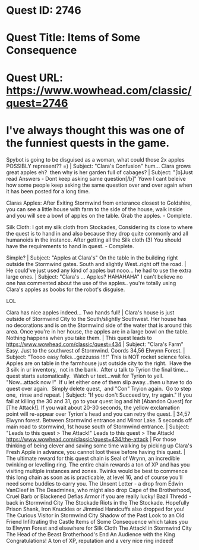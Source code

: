 # Quest ID: 2746
# Quest Title: Items of Some Consequence
# Quest URL: https://www.wowhead.com/classic/quest=2746
# I've always thought this was one of the funniest quests in the game.

Spybot is going to be disguised as a woman, what could those 2x apples POSSIBLY represent?? =) | Subject: "Clara's Confusion"
hum... Clara grows great apples eh?  then why is her garden full of cabages? | Subject: "[b]Just read Answers - Dont keep asking same question[/b]"
*Yawn* I cant beleive how some people keep asking the same question over and over again when it has been posted for a long time.

Claras Apples: After Exiting Stormwind from enterance closest to Goldshire,  you can see a little house with farm to the side of the house, walk inside and you will see a bowl of apples on the table. Grab the apples. - Complete.

Silk Cloth: I got my silk cloth from Stockades, Considering its close to where the quest is to hand in and also because they drop quite commonly and all humanoids in the instance. After getting all the Silk cloth (3) You should have the requirements to hand in quest. - Complete.

Simple? | Subject: "Apples at Clara's"
On the table in the building right outside the Stormwind gates. South and slightly West..right off the road. | He could've just used any kind of apples but nooo... he had to use the extra large ones. | Subject: "Clara's ... Apples? HAHAHAHA"
I can't believe no one has commented about the use of the apples.. you're totally using Clara's apples as boobs for the robot's disguise.

LOL

Clara has nice apples indeed... Two hands full! | Clara's house is just outside of Stormwind City to the South/slightly Southwest. Her house has no decorations and is on the Stormwind side of the water that is around this area. Once you're in her house, the apples are in a large bowl on the table. Nothing happens when you take them. | This quest leads to https://www.wowhead.com/classic/quest=434 | Subject: "Clara's Farm"
Easy. Just to the southwest of Stormwind. Coords 34,56 Elwynn Forest. | Subject: "Toooo easy folks...gezzusss !!!!"
This is NOT rocket science folks.  Apples are on table in the farmhouse just outside city to the right.  Have the 3 silk in ur inventory,  not in the bank.  After u talk to Tyrion the final time... quest starts automatically.  Watch ur text...wait for Tyrion to yell. "Now...attack now !"  If u let either one of them slip away...then u have to do quest over again.  Simply delete quest,  and "Con" Tryion again.  Go to step one,  rinse and repeat. | Subject: "If you don't Succeed try, try again."
If you fail at killing the 30 and 31, go to your quest log and hit [Abandon Quest] for [The Attack!]. If you wait about 20-30 seconds, the yellow exclamation point will re-appear over Tyrion's head and you can retry the quest. | 34,57 Elwynn forest. Between Stormwind entrance and Mirror Lake. 5 seconds off main road to stormwind, 1st house south of Stormwind entrance. | Subject: "Leads to this quest > The Attack!"
Leads to this quest > The Attack! https://www.wowhead.com/classic/quest=434/the-attack | For those thinking of being clever and saving some time walking by picking up  Clara's Fresh Apple in advance, you cannot loot these before having this quest. | The ultimate reward for this quest chain is  Seal of Wrynn, an incredible twinking or levelling ring. The entire chain rewards a ton of XP and has you visiting multiple instances and zones. Twinks would be best to commence this long chain as soon as is practicable, at level 16, and of course you'll need some buddies to carry you.
 The Unsent Letter - a drop from Edwin VanCleef in The Deadmines, who might also drop  Cape of the Brotherhood,  Cruel Barb or  Blackened Defias Armor if you are really lucky!
 Bazil Thredd - back in Stormwind City
 The Stockade Riots in the The Stockade. Hopefully  Prison Shank,  Iron Knuckles or  Jimmied Handcuffs also dropped for you!
 The Curious Visitor in Stormwind City
 Shadow of the Past
 Look to an Old Friend
 Infiltrating the Castle
 Items of Some Consequence which takes you to Elwynn Forest and elsewhere for  Silk Cloth
 The Attack! in Stormwind City
 The Head of the Beast
 Brotherhood's End
 An Audience with the King
Congratulations! A ton of XP, reputation and a very nice ring indeed!